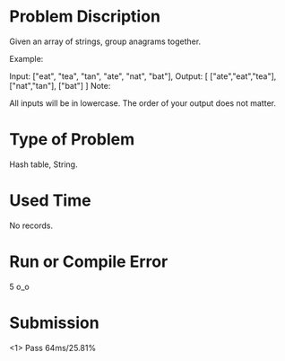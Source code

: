 # Problem Discription
Given an array of strings, group anagrams together.

Example:

Input: ["eat", "tea", "tan", "ate", "nat", "bat"],
Output:
[
  ["ate","eat","tea"],
  ["nat","tan"],
  ["bat"]
]
Note:

All inputs will be in lowercase.
The order of your output does not matter.

# Type of Problem
Hash table, String.

# Used Time
No records.

# Run or Compile Error
5     o_o

# Submission
<1> Pass    64ms/25.81%
